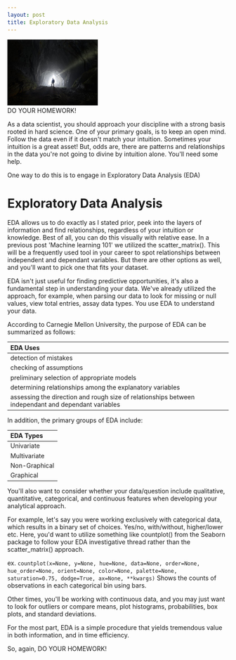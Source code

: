 ```yaml
---
layout: post
title: Exploratory Data Analysis
---
```

<img src="/Images/EDA_Cave.jpg" class="block"/><br>
DO YOUR HOMEWORK!

As a data scientist, you should approach your discipline with a strong basis rooted in hard science. One of 
your primary goals, is to keep an open mind. Follow the data even if it doesn't match your 
intuition. Sometimes your intuition is a great asset! But, odds are, there are patterns and 
relationships in the data you're not going to divine by intuition alone. You'll need some help.

One way to do this is to engage in Exploratory Data Analysis (EDA)


# Exploratory Data Analysis 

EDA allows us to do exactly as I stated prior, peek into the layers of information and find 
relationships, regardless of your intuition or knowledge. Best of all, you can do this 
visually with relative ease. In a previous post 'Machine learning 101' we utilized the 
scatter_matrix(). This will be a frequently used tool in your career to spot relationships 
between independent and dependant variables. But there are other options as well, and 
you'll want to pick one that fits your dataset.

EDA isn't just useful for finding predictive opportunities, it's also a fundamental step in understanding your data.
We've already utilized the approach, for example, when parsing our data to look for missing or null values, 
view total entries, assay data types. You use EDA to understand your data.

According to Carnegie Mellon University, the purpose of EDA can be summarized as follows:

|EDA Uses|
|:--------|
|detection of mistakes|
|checking of assumptions|
|preliminary selection of appropriate models|
|determining relationships among the explanatory variables|
|assessing the direction and rough size of relationships between independant and dependant variables|

In addition, the primary groups of EDA include:

|EDA Types|
|:--------|
|Univariate|
|Multivariate|
|Non-Graphical|
|Graphical|

You'll also want to consider whether your data/question include qualitative, 
quantitative, categorical, and continuous features when developing your analytical approach. 

For example, let's say you were working exclusively with categorical data, which 
results in a binary set of choices. Yes/no, with/without, higher/lower etc. Here, you'd 
want to utilize something like countplot() from the Seaborn package to follow your EDA 
investigative thread rather than the scatter_matrix() approach.

ex. `countplot(x=None, y=None, hue=None, data=None, order=None, hue_order=None, orient=None, color=None, palette=None, saturation=0.75, dodge=True, ax=None, **kwargs)`
Shows the counts of observations in each categorical bin using bars. 

Other times, you'll be working with continuous data, and you may just want to look for outliers or compare means, plot histograms, 
probabilities, box plots, and standard deviations.

For the most part, EDA is a simple procedure that yields tremendous value in both information, and in time efficiency.

So, again, DO YOUR HOMEWORK!
